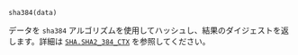 ```
sha384(data)
```

データを `sha384` アルゴリズムを使用してハッシュし、結果のダイジェストを返します。詳細は [`SHA.SHA2_384_CTX`](@ref) を参照してください。
